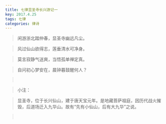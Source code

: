```yaml
---
title: 七律显圣寺长兴游记一
key: 2017.4.25
tags: 七律
categories: 律诗
---
```


<blockquote class="blockquote-center">闲游浙北踏仲春，显圣寺幽远凡尘。
</blockquote>
<blockquote class="blockquote-center">风过仙山欲得志，莲垂清水可净身。
</blockquote>
<blockquote class="blockquote-center">莫言寂静气送爽，当悟孤单禅定真。
</blockquote>
<blockquote class="blockquote-center">自问初心梦安在，晨钟暮鼓醒何人？
</blockquote>
<blockquote class="blockquote-center"></br>
</blockquote>
<blockquote class="blockquote-center">小注：
</blockquote>
<blockquote class="blockquote-center">显圣寺，位于长兴仙山，建于唐天宝元年。是地藏菩萨祖庭，因历代战火摧毁，后道场迁入九华山。故有“先有小仙山，后有大九华”之说。
</blockquote>
<blockquote class="blockquote-center"></br>
</blockquote>

